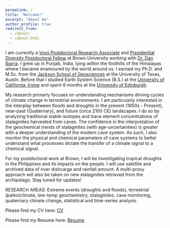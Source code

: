 ```yaml
---
permalink: /
title: "Welcome!"
excerpt: "About me"
author_profile: true
redirect_from: 
  - /about/
  - /about.html
---
```


I am currently a [Voss Postdoctoral Research Associate](https://ibes.brown.edu/funding-opportunities/voss-postdoctoral-research-associate-environment-and-society) and [Presidential Diversity Postdoctoral Fellow](https://www.brown.edu/about/administration/institutional-diversity/initiatives/presidential-diversity-postdoctoral-fellowship) at Brown University working with [Dr. Dan Ibarra](https://sites.brown.edu/ibarra-lab/). I grew up in Punjab, India, lying within the foothills of the Himalayas where I became enamoured by the world around us. I earned my Ph.D. and M.Sc. from the [Jackson School of Geosciences](https://www.jsg.utexas.edu/) at the University of Texas, Austin. Before that I studied Earth System Science (B.S.) at the [University of California, Irvine](https://www.ess.uci.edu/) and spent 8 months at the [University of Edinburgh](https://www.ed.ac.uk/geosciences).  

My research primarly focuses on understanding mechanisms driving cycles of climate change in terrestrial environments. I am particularly interested in the interplay between floods and droughts in the present (1950s - Present), near-past (Quaternary), and future (circa 2100 CE) landscapes. I do so by analyzing traditional stable isotopes and trace element concentrations of stalagmites harvested from caves. The confidence in the interpretation of the geochemical trends of stalagmites (with age-uncertainties) is greater with a deeper understanding of the modern cave system. As such, I also monitor the physical and chemical parameters of cave systems to better understand what processes dictate the transfer of a climate signal to a chemical signal. 

For my postdoctoral work at Brown, I will be investigating tropical droughts in the Philippines and its impacts on the people. I will use satellite and archived data of river dishcarge and rainfall amount. A multi-proxy approach will also be taken on new stalagmites retrieved from the archipelago. Stay tuned for updates!

RESEARCH AREAS: Extreme events (droughts and floods), terrestrial (paleo)climate, low-temp geochemistry, stalagmites, cave monitoring, quaternary climate change, statistical and time-series analysis.

Please find my CV here: [CV](https://github.com/nsekhon91/nsekhon91.github.io/blob/master/files/NSekhon_CV_JC2022.pdf)

Please find my Resume here: [Resume](https://github.com/nsekhon91/nsekhon91.github.io/blob/master/files/NSekhon_Resume.pdf)
